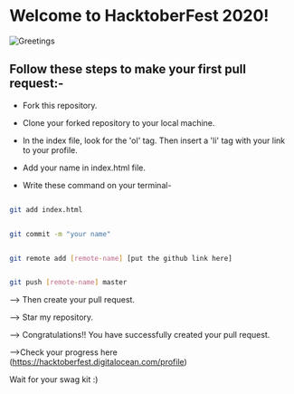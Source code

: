 # Welcome to HacktoberFest 2020!
![Greetings](https://github.com/cruiz24/HackTober_2020/workflows/Greetings/badge.svg?branch=RAHUL&event=fork)
##  Follow these steps to make your first pull request:-

- Fork this repository.

- Clone your forked repository to your local machine.

- In the index file, look for the 'ol' tag. Then insert a 'li' tag with your link to your profile.

- Add your name in index.html file.

- Write these command on your terminal-

```sh

git add index.html

```

```sh

git commit -m "your name"

```

```sh

git remote add [remote-name] [put the github link here]

```

```sh

git push [remote-name] master

```

--> Then create your pull request.

--> Star my repository.

--> Congratulations!! You have successfully created your pull request.

-->Check your progress here (https://hacktoberfest.digitalocean.com/profile)

Wait for your swag kit :)
